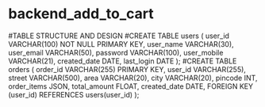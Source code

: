 # backend_add_to_cart
#TABLE STRUCTURE AND DESIGN
#CREATE TABLE users (
    user_id VARCHAR(100) NOT NULL PRIMARY KEY,
    user_name VARCHAR(30),
    user_email VARCHAR(50),
    password VARCHAR(100),
    user_mobile VARCHAR(21),
    created_date DATE,
    last_login DATE
);
#CREATE TABLE orders (
    order_id VARCHAR(255) PRIMARY KEY,
    user_id VARCHAR(255),
    street VARCHAR(500),
    area VARCHAR(20),
    city VARCHAR(20),
    pincode INT,
    order_items JSON,
    total_amount FLOAT,
    created_date DATE,
    FOREIGN KEY (user_id) REFERENCES users(user_id)
);
